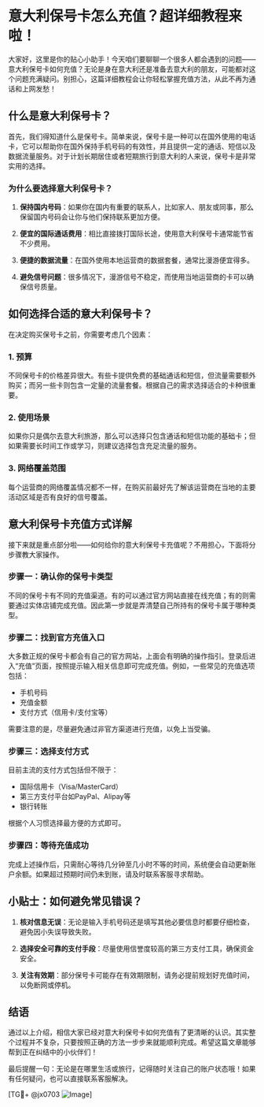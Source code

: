 # 意大利保号卡怎么充值？超详细教程来啦！

大家好，这里是你的贴心小助手！今天咱们要聊聊一个很多人都会遇到的问题——意大利保号卡如何充值？无论是身在意大利还是准备去意大利的朋友，可能都对这个问题充满疑问。别担心，这篇详细教程会让你轻松掌握充值方法，从此不再为通话和上网发愁！

## 什么是意大利保号卡？

首先，我们得知道什么是保号卡。简单来说，保号卡是一种可以在国外使用的电话卡，它可以帮助你在国外保持手机号码的有效性，并且提供一定的通话、短信以及数据流量服务。对于计划长期居住或者短期旅行到意大利的人来说，保号卡是非常实用的选择。

### 为什么要选择意大利保号卡？

1. **保持国内号码**：如果你在国内有重要的联系人，比如家人、朋友或同事，那么保留国内号码会让你与他们保持联系更加方便。
   
2. **便宜的国际通话费用**：相比直接拨打国际长途，使用意大利保号卡通常能节省不少费用。

3. **便捷的数据流量**：在国外使用本地运营商的数据套餐，通常比漫游便宜得多。

4. **避免信号问题**：很多情况下，漫游信号不稳定，而使用当地运营商的卡可以确保信号质量。

## 如何选择合适的意大利保号卡？

在决定购买保号卡之前，你需要考虑几个因素：

### 1. 预算

不同保号卡的价格差异很大。有些卡提供免费的基础通话和短信，但流量需要额外购买；而另一些卡则包含一定量的流量套餐。根据自己的需求选择适合的卡种很重要。

### 2. 使用场景

如果你只是偶尔去意大利旅游，那么可以选择只包含通话和短信功能的基础卡；但如果需要长时间工作或学习，则建议选择包含充足流量的服务。

### 3. 网络覆盖范围

每个运营商的网络覆盖情况都不一样，在购买前最好先了解该运营商在当地的主要活动区域是否有良好的信号覆盖。

## 意大利保号卡充值方式详解

接下来就是重点部分啦——如何给你的意大利保号卡充值呢？不用担心，下面将分步骤教大家操作。

### 步骤一：确认你的保号卡类型

不同的保号卡有不同的充值渠道。有的可以通过官方网站直接在线充值；有的则需要通过实体店铺完成充值。因此第一步就是弄清楚自己所持有的保号卡属于哪种类型。

### 步骤二：找到官方充值入口

大多数正规的保号卡都会有自己的官方网站，上面会有明确的操作指引。登录后进入“充值”页面，按照提示输入相关信息即可完成充值。例如，一些常见的充值选项包括：
- 手机号码
- 充值金额
- 支付方式（信用卡/支付宝等）

需要注意的是，尽量避免通过非官方渠道进行充值，以免上当受骗。

### 步骤三：选择支付方式

目前主流的支付方式包括但不限于：
- 国际信用卡（Visa/MasterCard）
- 第三方支付平台如PayPal、Alipay等
- 银行转账

根据个人习惯选择最方便的方式即可。

### 步骤四：等待充值成功

完成上述操作后，只需耐心等待几分钟至几小时不等的时间，系统便会自动更新账户余额。如果超过预期时间仍未到账，请及时联系客服寻求帮助。

## 小贴士：如何避免常见错误？

1. **核对信息无误**：无论是输入手机号码还是填写其他必要信息时都要仔细检查，避免因小失误导致失败。
   
2. **选择安全可靠的支付手段**：尽量使用信誉度较高的第三方支付工具，确保资金安全。
   
3. **关注有效期**：部分保号卡可能存在有效期限制，请务必提前规划好充值时间，以免断网或停机。

## 结语

通过以上介绍，相信大家已经对意大利保号卡如何充值有了更清晰的认识。其实整个过程并不复杂，只要按照正确的方法一步步来就能顺利完成。希望这篇文章能够帮到正在纠结中的小伙伴们！

最后提醒一句：无论是在哪里生活或旅行，记得随时关注自己的账户状态哦！如果有任何疑问，也可以直接联系客服解决。

[TG💪+ @jx0703 ![Image](https://github.com/user-attachments/assets/dbca1d08-cadb-493c-b0ec-ad6f7a83f270)]